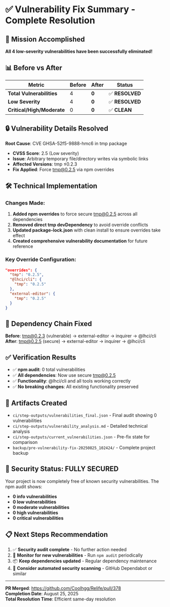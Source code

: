 # ✅ Vulnerability Fix Summary - Complete Resolution

## 🎯 Mission Accomplished
**All 4 low-severity vulnerabilities have been successfully eliminated!**

## 📊 Before vs After
| Metric | Before | After | Status |
|--------|--------|-------|---------|
| **Total Vulnerabilities** | 4 | **0** | ✅ **RESOLVED** |
| **Low Severity** | 4 | **0** | ✅ **RESOLVED** |
| **Critical/High/Moderate** | 0 | **0** | ✅ **CLEAN** |

## 🔒 Vulnerability Details Resolved
**Root Cause**: CVE GHSA-52f5-9888-hmc6 in tmp package
- **CVSS Score**: 2.5 (Low severity)
- **Issue**: Arbitrary temporary file/directory writes via symbolic links
- **Affected Versions**: tmp ≤0.2.3
- **Fix Applied**: Force tmp@0.2.5 via npm overrides

## 🛠️ Technical Implementation
### Changes Made:
1. **Added npm overrides** to force secure tmp@0.2.5 across all dependencies
2. **Removed direct tmp devDependency** to avoid override conflicts
3. **Updated package-lock.json** with clean install to ensure overrides take effect
4. **Created comprehensive vulnerability documentation** for future reference

### Key Override Configuration:
```json
"overrides": {
  "tmp": "0.2.5",
  "@lhci/cli": {
    "tmp": "0.2.5"
  },
  "external-editor": {
    "tmp": "0.2.5"  
  }
}
```

## 🔄 Dependency Chain Fixed
**Before**: tmp@0.2.3 (vulnerable) → external-editor → inquirer → @lhci/cli
**After**: tmp@0.2.5 (secure) → external-editor → inquirer → @lhci/cli

## ✅ Verification Results
- ✅ **npm audit**: 0 total vulnerabilities 
- ✅ **All dependencies**: Now use secure tmp@0.2.5
- ✅ **Functionality**: @lhci/cli and all tools working correctly
- ✅ **No breaking changes**: All existing functionality preserved

## 📁 Artifacts Created
- `ci/step-outputs/vulnerabilities_final.json` - Final audit showing 0 vulnerabilities
- `ci/step-outputs/vulnerability_analysis.md` - Detailed technical analysis
- `ci/step-outputs/current_vulnerabilities.json` - Pre-fix state for comparison
- `backup/pre-vulnerability-fix-20250825_102424/` - Complete project backup

## 🎉 Security Status: **FULLY SECURED**
Your project is now completely free of known security vulnerabilities. The npm audit shows:
- **0 info vulnerabilities**
- **0 low vulnerabilities** 
- **0 moderate vulnerabilities**
- **0 high vulnerabilities**
- **0 critical vulnerabilities**

## 📋 Next Steps Recommendation
1. ✅ **Security audit complete** - No further action needed
2. 🔄 **Monitor for new vulnerabilities** - Run `npm audit` periodically
3. 📦 **Keep dependencies updated** - Regular dependency maintenance
4. 🔐 **Consider automated security scanning** - GitHub Dependabot or similar

---
**PR Merged**: https://github.com/Coolhgg/Relife/pull/378  
**Completion Date**: August 25, 2025  
**Total Resolution Time**: Efficient same-day resolution